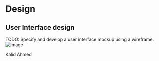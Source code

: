 # Design

## User Interface design
TODO: Specify and develop a user interface mockup using a wireframe.
![image](https://github.com/user-attachments/assets/de765cb5-bcdb-4c1a-b658-c0409125f7f9)

Kalid Ahmed
